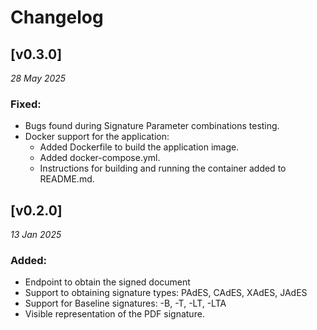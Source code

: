 # Changelog

## [v0.3.0]

_28 May 2025_

### Fixed:
- Bugs found during Signature Parameter combinations testing.
- Docker support for the application:
  - Added Dockerfile to build the application image.
  - Added docker-compose.yml.
  - Instructions for building and running the container added to README.md.

## [v0.2.0]

_13 Jan 2025_

### Added:
- Endpoint to obtain the signed document
- Support to obtaining signature types: PAdES, CAdES, XAdES, JAdES
- Support for Baseline signatures: -B, -T, -LT, -LTA
- Visible representation of the PDF signature.
